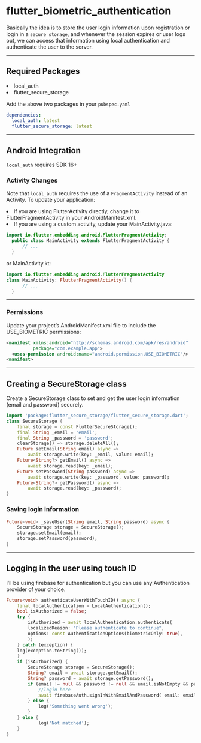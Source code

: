 # flutter_biometric_authentication

Basically the idea is to store the user login information upon registration or login in a `secure storage`, and whenever the session expires or user logs out, we can access that information using local authentication and authenticate the user to the server.

---

## Required Packages

<li>local_auth</li>
<li>flutter_secure_storage</li>


Add the above two packages in your `pubspec.yaml`

```yaml
dependencies:
  local_auth: latest
  flutter_secure_storage: latest
```

---

## Android Integration

`local_auth` requires SDK 16+

### Activity Changes

Note that `local_auth` requires the use of a `FragmentActivity` instead of an Activity. To update your application:

<li>If you are using FlutterActivity directly, change it to FlutterFragmentActivity in your AndroidManifest.xml.</li>
<li>If you are using a custom activity, update your MainActivity.java:</li>

```java
import io.flutter.embedding.android.FlutterFragmentActivity;
  public class MainActivity extends FlutterFragmentActivity {
      // ...
  }
```

or MainActivity.kt:

```kotlin
import io.flutter.embedding.android.FlutterFragmentActivity
class MainActivity: FlutterFragmentActivity() {
      // ...
  }
```

---

### Permissions

Update your project’s AndroidManifest.xml file to include the USE_BIOMETRIC permissions:

```xml
<manifest xmlns:android="http://schemas.android.com/apk/res/android"
          package="com.example.app">
  <uses-permission android:name="android.permission.USE_BIOMETRIC"/>
<manifest>
```

---

## Creating a SecureStorage class

Create a SecureStorage class to set and get the user login information (email and password) securely.

```dart
import 'package:flutter_secure_storage/flutter_secure_storage.dart';
class SecureStorage {
    final storage = const FlutterSecureStorage();
    final String _email = 'email';
    final String _password = 'password';
    clearStorage() => storage.deleteAll();
    Future setEmail(String email) async =>
        await storage.write(key: _email, value: email);
    Future<String?> getEmail() async =>
        await storage.read(key: _email);
    Future setPassword(String password) async =>
        await storage.write(key: _password, value: password);
    Future<String?> getPassword() async =>
        await storage.read(key: _password);
}
```

### Saving login information

```dart
Future<void> _saveUser(String email, String password) async {
    SecureStorage storage = SecureStorage();
    storage.setEmail(email);
    storage.setPassword(password);
}
```

---

## Logging in the user using touch ID

I’ll be using firebase for authentication but you can use any Authentication provider of your choice.

```dart
Future<void> authenticateUserWithTouchID() async {
    final localAuthentication = LocalAuthentication();
    bool isAuthorized = false;
    try {
        isAuthorized = await localAuthentication.authenticate(
        localizedReason: "Please authenticate to continue",
        options: const AuthenticationOptions(biometricOnly: true),
        );
    } catch (exception) {
    log(exception.toString());
    }
    if (isAuthorized) {
        SecureStorage storage = SecureStorage();
        String? email = await storage.getEmail();
        String? password = await storage.getPassword();
        if (email != null && password != null && email.isNotEmpty && password.isNotEmpty) {
            //login here
            await firebaseAuth.signInWithEmailAndPassword( email: email, password: password);
        } else {
            log('Something went wrong');
        }
    } else {
            log('Not matched');
    }
}
```




